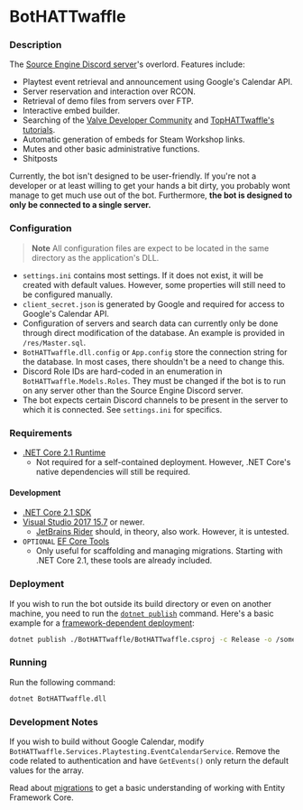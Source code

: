 # BotHATTwaffle
### Description
The [Source Engine Discord server](https://discord.gg/SourceEngine)'s overlord. Features include:

* Playtest event retrieval and announcement using Google's Calendar API.
* Server reservation and interaction over RCON.
* Retrieval of demo files from servers over FTP.
* Interactive embed builder.
* Searching of the [Valve Developer Community](https://developer.valvesoftware.com) and
[TopHATTwaffle's tutorials](https://www.tophattwaffle.com/tutorials/).
* Automatic generation of embeds for Steam Workshop links.
* Mutes and other basic administrative functions.
* Shitposts

Currently, the bot isn't designed to be user-friendly. If you're not a developer or at least willing to get your hands a bit
dirty, you probably wont manage to get much use out of the bot. Furthermore, **the bot is designed to only be connected to a
single server.**

### Configuration
> **Note** All configuration files are expect to be located in the same directory as the application's DLL.

* `settings.ini` contains most settings. If it does not exist, it will be created with default values. However, some properties
will still need to be configured manually.
* `client_secret.json` is generated by Google and required for access to Google's Calendar API.
* Configuration of servers and search data can currently only be done through direct modification of the database. An example
is provided in `/res/Master.sql`.
* `BotHATTwaffle.dll.config` or `App.config` store the connection string for the database. In most cases, there shouldn't be a
need to change this.
* Discord Role IDs are hard-coded in an enumeration in `BotHATTwaffle.Models.Roles`. They must be changed if the bot is to run
on any server other than the Source Engine Discord server.
* The bot expects certain Discord channels to be present in the server to which it is connected. See `settings.ini` for
specifics.

### Requirements
* [.NET Core 2.1 Runtime](https://www.microsoft.com/net/download/dotnet-core/2.1)
    * Not required for a self-contained deployment. However, .NET Core's native dependencies will still be required.

#### Development
* [.NET Core 2.1 SDK](https://www.microsoft.com/net/download/dotnet-core/2.1)
* [Visual Studio 2017 15.7](https://visualstudio.microsoft.com/downloads/) or newer.
    * [JetBrains Rider](https://www.jetbrains.com/rider/) should, in theory, also work. However, it is untested.
* `OPTIONAL` [EF Core Tools](https://docs.microsoft.com/en-us/ef/core/miscellaneous/cli/index)
    * Only useful for scaffolding and managing migrations. Starting with .NET Core 2.1, these tools are already included.

### Deployment
If you wish to run the bot outside its build directory or even on another machine, you need to run the
[`dotnet publish`](https://docs.microsoft.com/en-us/dotnet/core/tools/dotnet-publish) command. Here's a basic
example for a [framework-dependent deployment](https://docs.microsoft.com/en-us/dotnet/core/deploying/index):

```bash
dotnet publish ./BotHATTwaffle/BotHATTwaffle.csproj -c Release -o /some/output/dir/
```

### Running
Run the following command:

```bash
dotnet BotHATTwaffle.dll
```

### Development Notes
If you wish to build without Google Calendar, modify `BotHATTwaffle.Services.Playtesting.EventCalendarService`. Remove the code
related to authentication and have `GetEvents()` only return the default values for the array.

Read about [migrations](https://docs.microsoft.com/en-us/ef/core/managing-schemas/migrations/index) to get a basic understanding
of working with Entity Framework Core.
